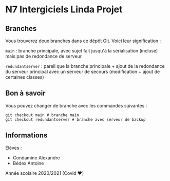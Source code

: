 # N7 Intergiciels Linda Projet

## Branches

Vous trouverez deux branches dans ce dépôt Git. Voici leur signification :

`main` : branche principale, avec sujet fait jusqu'à la sérialisation (incluse) mais pas de redondance de serveur

`redundantserver` : pareil que la branche principale + ajout de la redondance du serveur principal avec un serveur de secours (modification + ajout de certaines classes)

## Bon à savoir

Vous pouvez changer de branche avec les commandes suivantes :

```shell
git checkout main # branche main
git checkout redundantserver # branche avec serveur de backup
```



## Informations

Élèves :

- Condamine Alexandre
- Bédex Antoine

Année scolaire 2020/2021 (Covid :heart:)
